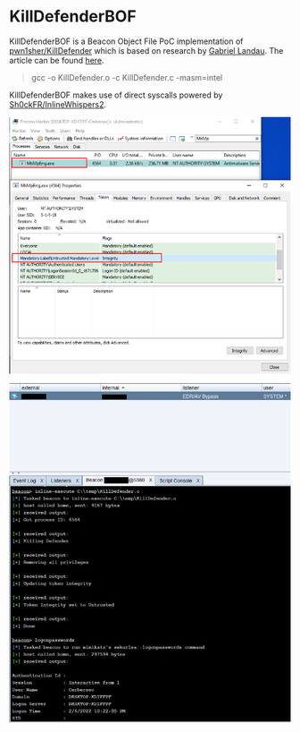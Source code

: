 # KillDefenderBOF

KillDefenderBOF is a Beacon Object File PoC implementation of [pwn1sher/KillDefender](https://github.com/pwn1sher/KillDefender) which is based on research by [Gabriel Landau](https://twitter.com/GabrielLandau). The article can be found [here](https://elastic.github.io/security-research/whitepapers/2022/02/02.sandboxing-antimalware-products-for-fun-and-profit/article/).

> gcc -o KillDefender.o -c KillDefender.c -masm=intel

KillDefenderBOF makes use of direct syscalls powered by [Sh0ckFR/InlineWhispers2](https://github.com/Sh0ckFR/InlineWhispers2).

![Process Hacker](process-hacker.png)

![Beacon](beacon.png)
